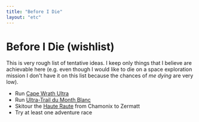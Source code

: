 ```yaml
---
title: "Before I Die"
layout: "etc"
---
```


# Before I Die (wishlist)

This is very rough list of tentative ideas.
I keep only things that I believe are achievable here
(e.g. even though I would like to die on a space exploration mission
I don't have it on this list because the chances of _me dying_ are very low).

- Run [Cape Wrath Ultra](https://www.capewrathultra.com/)
- Run [Ultra-Trail du Month Blanc](https://utmbmontblanc.com/en/)
- Skitour the [Haute Raute](https://www.alpine-guides.com/trips/haute-route-ski-tour/) from Chamonix to Zermatt
- Try at least one adventure race

